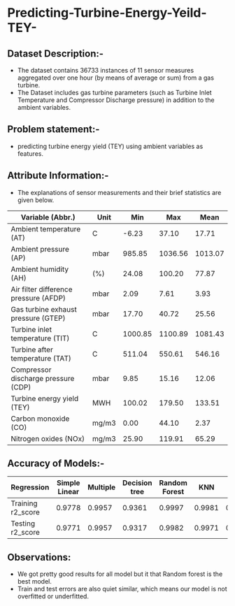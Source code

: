 # Predicting-Turbine-Energy-Yeild-TEY-

## Dataset Description:-
- The dataset contains 36733 instances of 11 sensor measures aggregated over one hour (by means of average or sum) from a gas turbine.
- The Dataset includes gas turbine parameters (such as Turbine Inlet Temperature and Compressor Discharge pressure) in addition to the ambient variables.

## Problem statement:-
- predicting turbine energy yield (TEY) using ambient variables as features.

## Attribute Information:-
- The explanations of sensor measurements and their brief statistics are given below.

| Variable (Abbr.)           | Unit     | Min     | Max     | Mean    |
|----------------------------|----------|---------|---------|---------|
| Ambient temperature (AT)   | C        | -6.23   | 37.10   | 17.71   |
| Ambient pressure (AP)      | mbar     | 985.85  | 1036.56 | 1013.07 |
| Ambient humidity (AH)      | (%)      | 24.08   | 100.20  | 77.87   |
| Air filter difference pressure (AFDP) | mbar     | 2.09    | 7.61    | 3.93    |
| Gas turbine exhaust pressure (GTEP) | mbar     | 17.70   | 40.72   | 25.56   |
| Turbine inlet temperature (TIT) | C        | 1000.85 | 1100.89 | 1081.43 |
| Turbine after temperature (TAT) | C        | 511.04  | 550.61  | 546.16  |
| Compressor discharge pressure (CDP) | mbar | 9.85    | 15.16   | 12.06   |
| Turbine energy yield (TEY) | MWH     | 100.02  | 179.50  | 133.51  |
| Carbon monoxide (CO)       | mg/m3    | 0.00    | 44.10   | 2.37    |
| Nitrogen oxides (NOx)      | mg/m3    | 25.90   | 119.91  | 65.29   |

## Accuracy of Models:-

| Regression | Simple Linear | Multiple | Decision tree | Random Forest | KNN | SVM | Bagging | Adaboost | Gradient Boosting | xgboost Regressor |
| --- | --- | --- | --- | --- | --- | --- | --- | --- | --- | --- |
| Training r2_score | 0.9778 | 0.9957 | 0.9361 | 0.9997 | 0.9981 | 0.9957 | 0.9997 | 1.0 | 0.9842 | 0.9967 | 0.9982 |
| Testing r2_score | 0.9771 | 0.9957 | 0.9317 | 0.9982 | 0.9971 | 0.9950 | 0.9982 | 0.9966 | 0.9836 | 0.9964 | 0.9977 |

## Observations:
- We got pretty good results for all model but it that Random forest is the best model.
- Train and test errors are also quiet similar, which means our model is not overfitted or underfitted.
